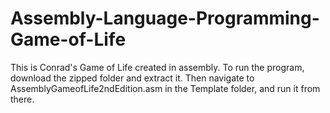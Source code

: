 # Assembly-Language-Programming-Game-of-Life

This is Conrad's Game of Life created in assembly. To run the program, download the zipped folder and extract it. 
Then navigate to AssemblyGameofLife2ndEdition.asm in the Template folder, and run it from there.
